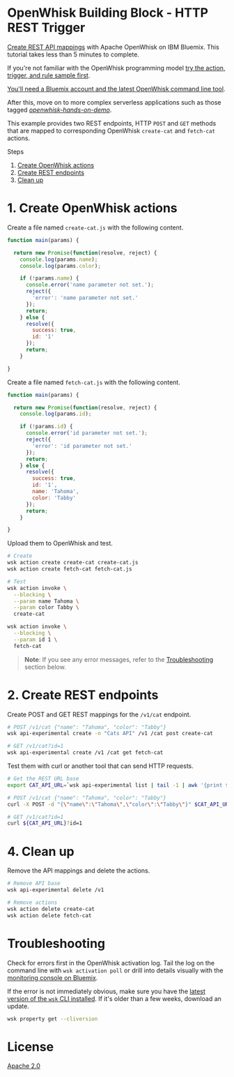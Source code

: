 # OpenWhisk Building Block - HTTP REST Trigger
[Create REST API mappings](https://github.com/IBM/openwhisk-serverless-apis/wiki) with Apache OpenWhisk on IBM Bluemix. This tutorial takes less than 5 minutes to complete.

If you're not familiar with the OpenWhisk programming model [try the action, trigger, and rule sample first](https://github.com/IBM/openwhisk-action-trigger-rule).

[You'll need a Bluemix account and the latest OpenWhisk command line tool](docs/OPENWHISK.md).

After this, move on to more complex serverless applications such as those tagged [_openwhisk-hands-on-demo_](https://github.com/search?q=topic%3Aopenwhisk-hands-on-demo+org%3AIBM&type=Repositories).

This example provides two REST endpoints, HTTP `POST` and `GET` methods that are mapped to corresponding OpenWhisk `create-cat` and `fetch-cat` actions.

Steps

1. [Create OpenWhisk actions](#1-create-openwhisk-actions-)
2. [Create REST endpoints](#2-create-rest-endpoints)
4. [Clean up](#3-clean-up)

# 1. Create OpenWhisk actions
Create a file named `create-cat.js` with the following content.
```javascript
function main(params) {

  return new Promise(function(resolve, reject) {
    console.log(params.name);
    console.log(params.color);

    if (!params.name) {
      console.error('name parameter not set.');
      reject({
        'error': 'name parameter not set.'
      });
      return;
    } else {
      resolve({
        success: true,
        id: '1'
      });
      return;
    }

}
```

Create a file named `fetch-cat.js` with the following content.
```javascript
function main(params) {

  return new Promise(function(resolve, reject) {
    console.log(params.id);

    if (!params.id) {
      console.error('id parameter not set.');
      reject({
        'error': 'id parameter not set.'
      });
      return;
    } else {
      resolve({
        success: true,
        id: '1',
        name: 'Tahoma',
        color: 'Tabby'
      });
      return;
    }

}
```

Upload them to OpenWhisk and test.

```bash
# Create
wsk action create create-cat create-cat.js
wsk action create fetch-cat fetch-cat.js

# Test
wsk action invoke \
  --blocking \
  --param name Tahoma \
  --param color Tabby \
  create-cat

wsk action invoke \
  --blocking \
  --param id 1 \
  fetch-cat
```

> **Note**: If you see any error messages, refer to the [Troubleshooting](#troubleshooting) section below.

# 2. Create REST endpoints
Create POST and GET REST mappings for the `/v1/cat` endpoint.

```bash
# POST /v1/cat {"name": "Tahoma", "color": "Tabby"}
wsk api-experimental create -n "Cats API" /v1 /cat post create-cat

# GET /v1/cat?id=1
wsk api-experimental create /v1 /cat get fetch-cat
```

Test them with curl or another tool that can send HTTP requests.
```bash
# Get the REST URL base
export CAT_API_URL=`wsk api-experimental list | tail -1 | awk '{print $5}'`

# POST /v1/cat {"name": "Tahoma", "color": "Tabby"}
curl -X POST -d "{\"name\":\"Tahoma\",\"color\":\"Tabby\"}" $CAT_API_URL

# GET /v1/cat?id=1
curl ${CAT_API_URL}?id=1
```

# 4. Clean up
Remove the API mappings and delete the actions.

```bash
# Remove API base
wsk api-experimental delete /v1

# Remove actions
wsk action delete create-cat
wsk action delete fetch-cat
```

# Troubleshooting
Check for errors first in the OpenWhisk activation log. Tail the log on the command line with `wsk activation poll` or drill into details visually with the [monitoring console on Bluemix](https://console.ng.bluemix.net/openwhisk/dashboard).

If the error is not immediately obvious, make sure you have the [latest version of the `wsk` CLI installed](https://console.ng.bluemix.net/openwhisk/learn/cli). If it's older than a few weeks, download an update.
```bash
wsk property get --cliversion
```

# License
[Apache 2.0](LICENSE.txt)
